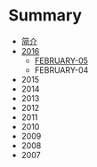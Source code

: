 # Summary

* [简介](README.md)
* [2016](2016.md)
   * [FEBRUARY-05](February-05.md)
   * FEBRUARY-04
* 2015
* 2014
* 2013
* 2012
* 2011
* 2010
* 2009
* 2008
* 2007


